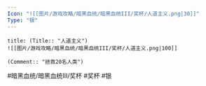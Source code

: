 ```yaml
---
Icon: "![[图片/游戏攻略/暗黑血统/暗黑血统III/奖杯/人道主义.png|30]]"
Type: "银"
---
```

```ad-common-silver-trophy
title: (Title:: "人道主义")
![[图片/游戏攻略/暗黑血统/暗黑血统III/奖杯/人道主义.png|100]]

(Comment:: "拯救20名人类")
```

#暗黑血统/暗黑血统III/奖杯 #奖杯 #银
